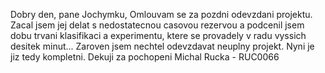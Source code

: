 Dobry den, pane Jochymku,
Omlouvam se za pozdni odevzdani projektu. Zacal jsem jej delat s nedostatecnou casovou rezervou a podcenil jsem dobu trvani klasifikaci a experimentu, ktere se provadely v radu vyssich desitek minut... Zaroven jsem nechtel odevzdavat neuplny projekt. Nyni je jiz tedy kompletni.
Dekuji za pochopeni
Michal Rucka - RUC0066